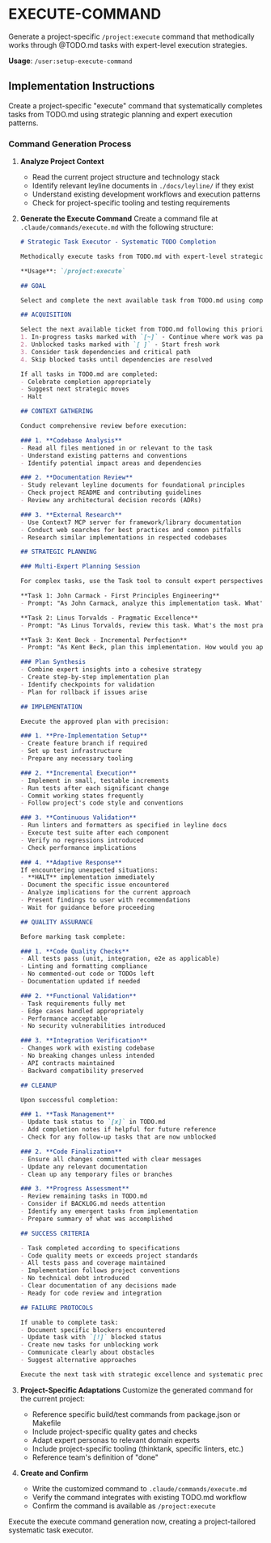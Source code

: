 # EXECUTE-COMMAND

Generate a project-specific `/project:execute` command that methodically works through @TODO.md tasks with expert-level execution strategies.

**Usage**: `/user:setup-execute-command`

## Implementation Instructions

Create a project-specific "execute" command that systematically completes tasks from TODO.md using strategic planning and expert execution patterns.

### Command Generation Process

1. **Analyze Project Context**
   - Read the current project structure and technology stack
   - Identify relevant leyline documents in `./docs/leyline/` if they exist
   - Understand existing development workflows and execution patterns
   - Check for project-specific tooling and testing requirements

2. **Generate the Execute Command**
   Create a command file at `.claude/commands/execute.md` with the following structure:

   ```markdown
   # Strategic Task Executor - Systematic TODO Completion

   Methodically execute tasks from TODO.md with expert-level strategic planning and implementation.

   **Usage**: `/project:execute`

   ## GOAL

   Select and complete the next available task from TODO.md using comprehensive analysis, strategic planning, and flawless execution.

   ## ACQUISITION

   Select the next available ticket from TODO.md following this priority:
   1. In-progress tasks marked with `[~]` - Continue where work was paused
   2. Unblocked tasks marked with `[ ]` - Start fresh work
   3. Consider task dependencies and critical path
   4. Skip blocked tasks until dependencies are resolved

   If all tasks in TODO.md are completed:
   - Celebrate completion appropriately
   - Suggest next strategic moves
   - Halt

   ## CONTEXT GATHERING

   Conduct comprehensive review before execution:

   ### 1. **Codebase Analysis**
   - Read all files mentioned in or relevant to the task
   - Understand existing patterns and conventions
   - Identify potential impact areas and dependencies

   ### 2. **Documentation Review**
   - Study relevant leyline documents for foundational principles
   - Check project README and contributing guidelines
   - Review any architectural decision records (ADRs)

   ### 3. **External Research**
   - Use Context7 MCP server for framework/library documentation
   - Conduct web searches for best practices and common pitfalls
   - Research similar implementations in respected codebases

   ## STRATEGIC PLANNING

   ### Multi-Expert Planning Session

   For complex tasks, use the Task tool to consult expert perspectives. Each subagent must run independently and in parallel for maximum efficiency. CRITICAL: All subagents operate in research/investigation mode only - they should NOT modify code, use plan mode, or create files. They must output all research and brainstorming directly to chat.

   **Task 1: John Carmack - First Principles Engineering**
   - Prompt: "As John Carmack, analyze this implementation task. What's the most elegant, performant solution? Consider algorithmic efficiency, system design, and mathematical elegance. What would you optimize? IMPORTANT: You are in research mode only - do not modify any code, do not use plan mode, and output all your analysis directly to chat."

   **Task 2: Linus Torvalds - Pragmatic Excellence**
   - Prompt: "As Linus Torvalds, review this task. What's the most practical, maintainable approach? Focus on code that works reliably, handles edge cases, and doesn't over-engineer. IMPORTANT: You are in research mode only - do not modify any code, do not use plan mode, and output all your analysis directly to chat."

   **Task 3: Kent Beck - Incremental Perfection**
   - Prompt: "As Kent Beck, plan this implementation. How would you approach it test-first? What's the smallest change that could possibly work? How do we ensure correctness? IMPORTANT: You are in research mode only - do not modify any code, do not use plan mode, and output all your analysis directly to chat."

   ### Plan Synthesis
   - Combine expert insights into a cohesive strategy
   - Create step-by-step implementation plan
   - Identify checkpoints for validation
   - Plan for rollback if issues arise

   ## IMPLEMENTATION

   Execute the approved plan with precision:

   ### 1. **Pre-Implementation Setup**
   - Create feature branch if required
   - Set up test infrastructure
   - Prepare any necessary tooling

   ### 2. **Incremental Execution**
   - Implement in small, testable increments
   - Run tests after each significant change
   - Commit working states frequently
   - Follow project's code style and conventions

   ### 3. **Continuous Validation**
   - Run linters and formatters as specified in leyline docs
   - Execute test suite after each component
   - Verify no regressions introduced
   - Check performance implications

   ### 4. **Adaptive Response**
   If encountering unexpected situations:
   - **HALT** implementation immediately
   - Document the specific issue encountered
   - Analyze implications for the current approach
   - Present findings to user with recommendations
   - Wait for guidance before proceeding

   ## QUALITY ASSURANCE

   Before marking task complete:

   ### 1. **Code Quality Checks**
   - All tests pass (unit, integration, e2e as applicable)
   - Linting and formatting compliance
   - No commented-out code or TODOs left
   - Documentation updated if needed

   ### 2. **Functional Validation**
   - Task requirements fully met
   - Edge cases handled appropriately
   - Performance acceptable
   - No security vulnerabilities introduced

   ### 3. **Integration Verification**
   - Changes work with existing codebase
   - No breaking changes unless intended
   - API contracts maintained
   - Backward compatibility preserved

   ## CLEANUP

   Upon successful completion:

   ### 1. **Task Management**
   - Update task status to `[x]` in TODO.md
   - Add completion notes if helpful for future reference
   - Check for any follow-up tasks that are now unblocked

   ### 2. **Code Finalization**
   - Ensure all changes committed with clear messages
   - Update any relevant documentation
   - Clean up any temporary files or branches

   ### 3. **Progress Assessment**
   - Review remaining tasks in TODO.md
   - Consider if BACKLOG.md needs attention
   - Identify any emergent tasks from implementation
   - Prepare summary of what was accomplished

   ## SUCCESS CRITERIA

   - Task completed according to specifications
   - Code quality meets or exceeds project standards
   - All tests pass and coverage maintained
   - Implementation follows project conventions
   - No technical debt introduced
   - Clear documentation of any decisions made
   - Ready for code review and integration

   ## FAILURE PROTOCOLS

   If unable to complete task:
   - Document specific blockers encountered
   - Update task with `[!]` blocked status
   - Create new tasks for unblocking work
   - Communicate clearly about obstacles
   - Suggest alternative approaches

   Execute the next task with strategic excellence and systematic precision.
   ```

3. **Project-Specific Adaptations**
   Customize the generated command for the current project:
   - Reference specific build/test commands from package.json or Makefile
   - Include project-specific quality gates and checks
   - Adapt expert personas to relevant domain experts
   - Include project-specific tooling (thinktank, specific linters, etc.)
   - Reference team's definition of "done"

4. **Create and Confirm**
   - Write the customized command to `.claude/commands/execute.md`
   - Verify the command integrates with existing TODO.md workflow
   - Confirm the command is available as `/project:execute`

Execute the execute command generation now, creating a project-tailored systematic task executor.
